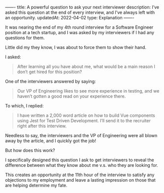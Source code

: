 ——-
title: A powerful question to ask your next interviewer
description: I’ve asked this question at the end of every interview, and I’ve always left with an opportunity.
updatedAt: 2022-04-02
type: Explanation
——-

It was nearing the end of my 4th round interview for a Software Engineer position at a tech startup, and I was asked by my interviewers if I had any questions for them.

Little did my they know, I was about to force them to show their hand.

I asked:

> After learning all you have about me, what would be a main reason I don’t get hired for this position?

One of the interviewers answered by saying:

> Our VP of Engineering likes to see more experience in testing, and we haven’t gotten a good read on your experience there.

To which, I replied:

> I have written a 2,000 word article on how to build Vue components using Jest for Test Driven Development. I’ll send it to the recruiter right after this interview.

Needless to say, the interviewers and the VP of Engineering were all blown away by the article, and I quickly got the job!

But how does this work?

I specifically designed this question I ask to get interviewers to reveal the difference between what they know about me v.s. who they are looking for.

This creates an opportunity at the 11th hour of the interview to satisfy any objections to my employment and leave a lasting impression on those that are helping determine my fate.